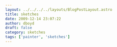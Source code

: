 ```yaml
---
layout: ../../../../layouts/BlogPostLayout.astro
title: sketches
date: 2009-12-14 23:07:22
author: dboyd
draft: false
category: sketches
tags: ['painter', 'sketches']
---
```

<img
    src="https://img.selfiespirits.com/images/2009/12/dree002.jpg"
    alt=""
/>


<img
src="https://img.selfiespirits.com/images/2009/12/dree001.jpg"
alt=""
/>


<img
sizes=""
src="https://img.selfiespirits.com/images/2009/12/jakob001.jpg"
alt=""
/>


